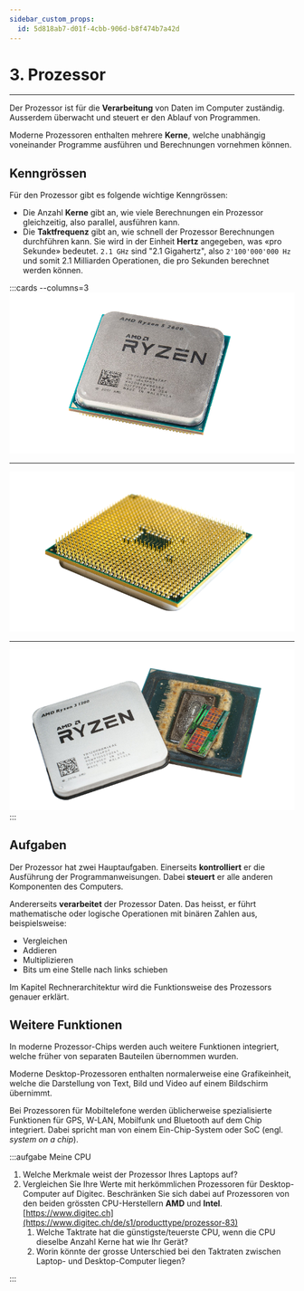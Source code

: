 ```yaml
---
sidebar_custom_props:
  id: 5d818ab7-d01f-4cbb-906d-b8f474b7a42d
---
```


# 3. Prozessor
---

Der Prozessor ist für die **Verarbeitung** von Daten im Computer zuständig. Ausserdem überwacht und steuert er den Ablauf von Programmen.

Moderne Prozessoren enthalten mehrere **Kerne**, welche unabhängig voneinander Programme ausführen und Berechnungen vornehmen können.

## Kenngrössen

Für den Prozessor gibt es folgende wichtige Kenngrössen:

- Die Anzahl **Kerne** gibt an, wie viele Berechnungen ein Prozessor gleichzeitig, also parallel, ausführen kann.
- Die **Taktfrequenz** gibt an, wie schnell der Prozessor Berechnungen durchführen kann. Sie wird in der Einheit **Hertz** angegeben, was «pro Sekunde» bedeutet. `2.1 GHz` sind "2.1 Gigahertz", also `2'100'000'000 Hz` und somit 2.1 Milliarden Operationen, die pro Sekunden berechnet werden können. 

:::cards --columns=3
![AMD Ryzen-Prozessor](images/03-cpu-top.png)
***
![Pins auf Unterseite](images/03-cpu-bottom.png)
***
![geöffneter Prozessor](images/03-cpu-open.png)
:::

## Aufgaben

Der Prozessor hat zwei Hauptaufgaben. Einerseits **kontrolliert** er die Ausführung der Programmanweisungen. Dabei **steuert** er alle anderen Komponenten des Computers.

Andererseits **verarbeitet** der Prozessor Daten. Das heisst, er führt mathematische oder logische Operationen mit binären Zahlen aus, beispielsweise:

- Vergleichen
- Addieren
- Multiplizieren
- Bits um eine Stelle nach links schieben

Im Kapitel Rechnerarchitektur wird die Funktionsweise des Prozessors genauer erklärt.

## Weitere Funktionen

In moderne Prozessor-Chips werden auch weitere Funktionen integriert, welche früher von separaten Bauteilen übernommen wurden.

Moderne Desktop-Prozessoren enthalten normalerweise eine Grafikeinheit, welche die Darstellung von Text, Bild und Video auf einem Bildschirm übernimmt.

Bei Prozessoren für Mobiltelefone werden üblicherweise spezialisierte Funktionen für GPS, W-LAN, Mobilfunk und Bluetooth auf dem Chip integriert. Dabei spricht man von einem Ein-Chip-System oder SoC (engl. *system on a chip*).

:::aufgabe Meine CPU

1. Welche Merkmale weist der Prozessor Ihres Laptops auf?
2. Vergleichen Sie Ihre Werte mit herkömmlichen Prozessoren für Desktop-Computer auf Digitec. Beschränken Sie sich dabei auf Prozessoren von den beiden grössten CPU-Herstellern **AMD** und **Intel**. [https://www.digitec.ch](https://www.digitec.ch/de/s1/producttype/prozessor-83)
   1. Welche Taktrate hat die günstigste/teuerste CPU, wenn die CPU dieselbe Anzahl Kerne hat wie Ihr Gerät?
   2. Worin könnte der grosse Unterschied bei den Taktraten zwischen Laptop- und Desktop-Computer liegen?
<Answer type="text" webKey="bd480f52-a373-40fc-8666-33b977b4bc1f" />
:::
